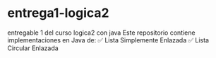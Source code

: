 # entrega1-logica2
entregable 1 del curso logica2 con java Este repositorio contiene implementaciones en Java de:  ✅ Lista Simplemente Enlazada   ✅ Lista Circular Enlazada
